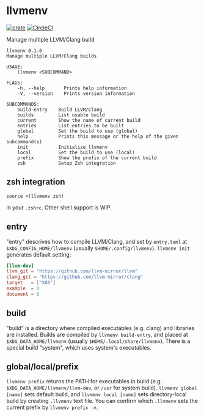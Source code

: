 llvmenv
=========

[![crate](https://img.shields.io/crates/v/llvmenv.svg)](https://crates.io/crates/llvmenv)
[![CircleCI](https://circleci.com/gh/termoshtt/llvmenv.svg?style=shield)](https://circleci.com/gh/termoshtt/llvmenv)

Manage multiple LLVM/Clang build

```
llvmenv 0.1.6
Manage multiple LLVM/Clang builds

USAGE:
    llvmenv <SUBCOMMAND>

FLAGS:
    -h, --help       Prints help information
    -V, --version    Prints version information

SUBCOMMANDS:
    build-entry    Build LLVM/Clang
    builds         List usable build
    current        Show the name of current build
    entries        List entries to be built
    global         Set the build to use (global)
    help           Prints this message or the help of the given subcommand(s)
    init           Initialize llvmenv
    local          Set the build to use (local)
    prefix         Show the prefix of the current build
    zsh            Setup Zsh integration
```

zsh integration
-----

```
source <(llvmenv zsh)
```

in your `.zshrc`. Other shell support is WIP.

entry
------
"entry" descrives how to compile LLVM/Clang, and set by `entry.toml` at `$XDG_CONFIG_HOME/llvmenv` (usually `$HOME/.config/llvmenv`).
`llvmenv init` generates default setting:

```toml
[llvm-dev]
llvm_git = "https://github.com/llvm-mirror/llvm"
clang_git = "https://github.com/llvm-mirror/clang"
target   = ["X86"]
example  = 0
document = 0
```

build
------
"build" is a directory where compiled executables (e.g. clang) and libraries are installed.
Builds are compiled by `llvmenv build-entry`, and placed at `$XDG_DATA_HOME/llvmenv` (usually `$HOME/.local/share/llvmenv`).
There is a special build "system", which uses system's executables.

global/local/prefix
--------------------
`llvmenv prefix` returns the PATH for executables in build (e.g. `$XDG_DATA_HOME/llvmenv/llvm-dev`, or `/usr` for system build).
`llvmenv global [name]` sets default build, and `llvmenv local [name]` sets directory-local build by creating `.llvmenv` text file.
You can confirm which `.llvmenv` sets the current prefix by `llvmenv prefix -v`.
